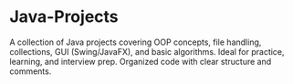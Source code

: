 # Java-Projects
A collection of Java projects covering OOP concepts, file handling, collections, GUI (Swing/JavaFX), and basic algorithms. Ideal for practice, learning, and interview prep. Organized code with clear structure and comments.
